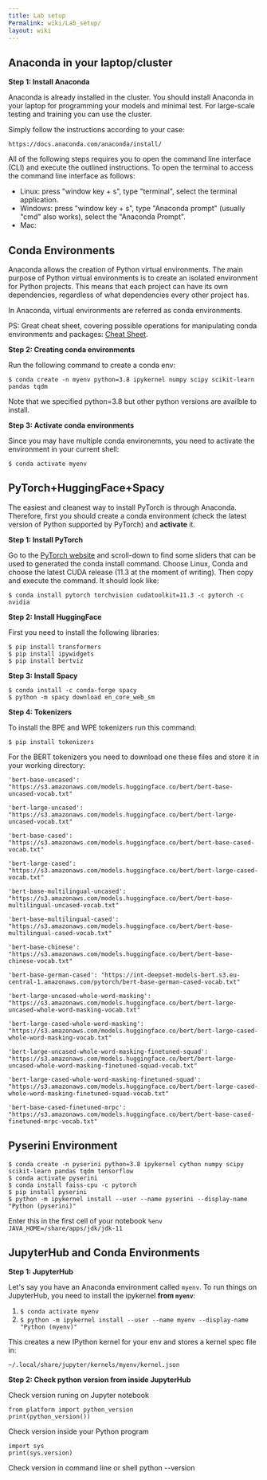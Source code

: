 ```yaml
---
title: Lab setup
Permalink: wiki/Lab_setup/
layout: wiki
---
```


Anaconda in your laptop/cluster
------------

**Step 1: Install Anaconda**

Anaconda is already installed in the cluster. You should install Anaconda in your laptop for programming your models and minimal test. For large-scale testing and training you can use the cluster.

Simply follow the instructions according to your case:

    https://docs.anaconda.com/anaconda/install/


All of the following steps requires you to open the command line interface (CLI) and execute the outlined instructions. To open the terminal to access the command line interface as follows:

 - Linux: press "window key + s", type "terminal", select the terminal application.
 - Windows: press "window key + s", type "Anaconda prompt" (usually "cmd" also works), select the "Anaconda Prompt".
 - Mac:

Conda Environments
------------

Anaconda allows the creation of Python virtual environments. The main purpose of Python virtual environments is to create an isolated environment for Python projects. This means that each project can have its own dependencies, regardless of what dependencies every other project has.

In Anaconda, virtual environments are referred as conda environments.

PS: Great cheat sheet, covering possible operations for manipulating conda environments and packages: [Cheat Sheet](https://docs.conda.io/projects/conda/en/latest/_downloads/843d9e0198f2a193a3484886fa28163c/conda-cheatsheet.pdf).

**Step 2: Creating conda environments**

Run the following command to create a conda env:

    $ conda create -n myenv python=3.8 ipykernel numpy scipy scikit-learn pandas tqdm

Note that we specified python=3.8 but other python versions are availble to install.

**Step 3: Activate conda environments**

Since you may have multiple conda environemnts, you need to activate the environment in your current shell:

    $ conda activate myenv


PyTorch+HuggingFace+Spacy
------------

The easiest and cleanest way to install PyTorch is through Anaconda. Therefore, first you should create a conda environment (check the latest version of Python supported by PyTorch) and **activate** it.


**Step 1: Install PyTorch**

Go to the [PyTorch website](https://pytorch.org/) and scroll-down to find some sliders that can be used to generated the conda install command.
Choose Linux, Conda and choose the latest CUDA release (11.3 at the moment of writing). Then copy and execute the command. It should look like:

    $ conda install pytorch torchvision cudatoolkit=11.3 -c pytorch -c nvidia



**Step 2: Install HuggingFace**

First you need to install the following libraries:

    $ pip install transformers
    $ pip install ipywidgets
    $ pip install bertviz

**Step 3: Install Spacy**

    $ conda install -c conda-forge spacy
    $ python -m spacy download en_core_web_sm

**Step 4: Tokenizers**

To install the BPE and WPE tokenizers run this command:

    $ pip install tokenizers

For the BERT tokenizers you need to download one these files and store it in your working directory:

    'bert-base-uncased': "https://s3.amazonaws.com/models.huggingface.co/bert/bert-base-uncased-vocab.txt"

    'bert-large-uncased': "https://s3.amazonaws.com/models.huggingface.co/bert/bert-large-uncased-vocab.txt"

    'bert-base-cased': "https://s3.amazonaws.com/models.huggingface.co/bert/bert-base-cased-vocab.txt"

    'bert-large-cased': "https://s3.amazonaws.com/models.huggingface.co/bert/bert-large-cased-vocab.txt"

    'bert-base-multilingual-uncased': "https://s3.amazonaws.com/models.huggingface.co/bert/bert-base-multilingual-uncased-vocab.txt"

    'bert-base-multilingual-cased': "https://s3.amazonaws.com/models.huggingface.co/bert/bert-base-multilingual-cased-vocab.txt"

    'bert-base-chinese': "https://s3.amazonaws.com/models.huggingface.co/bert/bert-base-chinese-vocab.txt"

    'bert-base-german-cased': "https://int-deepset-models-bert.s3.eu-central-1.amazonaws.com/pytorch/bert-base-german-cased-vocab.txt"

    'bert-large-uncased-whole-word-masking': "https://s3.amazonaws.com/models.huggingface.co/bert/bert-large-uncased-whole-word-masking-vocab.txt"

    'bert-large-cased-whole-word-masking': "https://s3.amazonaws.com/models.huggingface.co/bert/bert-large-cased-whole-word-masking-vocab.txt"

    'bert-large-uncased-whole-word-masking-finetuned-squad': "https://s3.amazonaws.com/models.huggingface.co/bert/bert-large-uncased-whole-word-masking-finetuned-squad-vocab.txt"

    'bert-large-cased-whole-word-masking-finetuned-squad': "https://s3.amazonaws.com/models.huggingface.co/bert/bert-large-cased-whole-word-masking-finetuned-squad-vocab.txt"

    'bert-base-cased-finetuned-mrpc': "https://s3.amazonaws.com/models.huggingface.co/bert/bert-base-cased-finetuned-mrpc-vocab.txt"


Pyserini Environment
--------------------

    $ conda create -n pyserini python=3.8 ipykernel cython numpy scipy scikit-learn pandas tqdm tensorflow
    $ conda activate pyserini
    $ conda install faiss-cpu -c pytorch
    $ pip install pyserini
    $ python -m ipykernel install --user --name pyserini --display-name "Python (pyserini)"
    
Enter this in the first cell of your notebook `%env JAVA_HOME=/share/apps/jdk/jdk-11`


JupyterHub and Conda Environments
------------

**Step 1: JupyterHub**

Let's say you have an Anaconda environment called `myenv`. To run things on JupyterHub, you need to install the ipykernel **from `myenv`**:

1. ```$ conda activate myenv```
2. ```$ python -m ipykernel install --user --name myenv --display-name "Python (myenv)" ```

This creates a new IPython kernel for your env and stores a kernel spec file in:
        
    ~/.local/share/jupyter/kernels/myenv/kernel.json

**Step 2: Check python version from inside JupyterHub**

 Check version runing on Jupyter notebook
 
    from platform import python_version
    print(python_version())

 Check version inside your Python program

    import sys
    print(sys.version)

 Check version in command line or shell
    python --version

